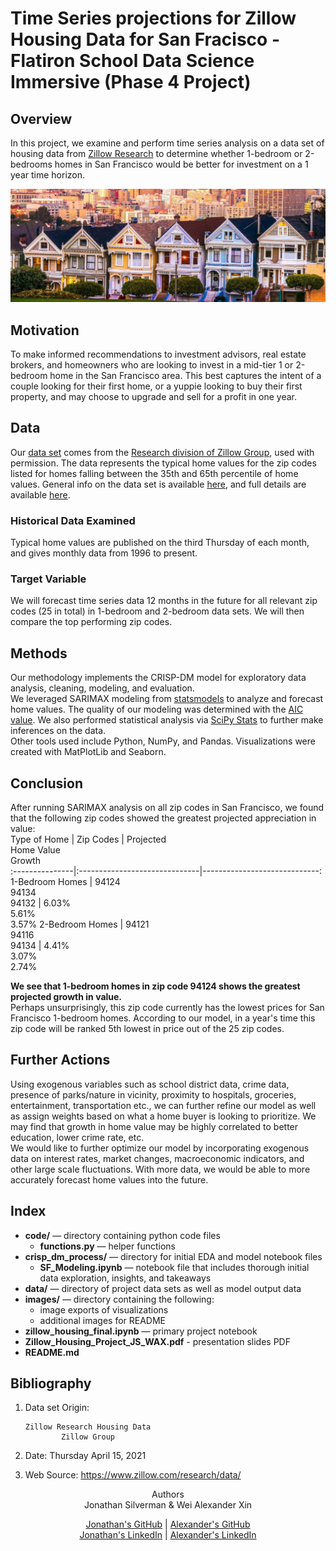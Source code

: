 # Time Series projections for Zillow Housing Data for San Fracisco - Flatiron School Data Science Immersive (Phase 4 Project)
  
## Overview  
In this project, we examine and perform time series analysis on a data set of housing data from [Zillow Research](https://www.zillow.com/research/data/) to determine whether 1-bedroom or 2-bedrooms homes in San Francisco would be better for investment on a 1 year time horizon.  

![california_house](images/california_housing.jpg)  
  
## Motivation  
To make informed recommendations to investment advisors, real estate brokers, and homeowners who are looking to invest in a mid-tier 1 or 2-bedroom home in the San Francisco area. This best captures the intent of a couple looking for their first home, or a yuppie looking to buy their first property, and may choose to upgrade and sell for a profit in one year.

## Data  
Our [data set](Zip_zhvi_bdrmcnt_2_uc_sfrcondo_tier_0.33_0.67_sm_sa_mon.csv) comes from the [Research division of Zillow Group](https://www.zillow.com/research/), used with permission. The data represents the typical home values for the zip codes listed for homes falling between the 35th and 65th percentile of home values. General info on the data set is available [here](https://www.zillow.com/research/zhvi-methodology-2019-highlights-26221), and full details are available [here](https://www.zillow.com/research/zhvi-methodology-2019-deep-26226).  
  
### Historical Data Examined  
Typical home values are published on the third Thursday of each month, and gives monthly data from 1996 to present.  

### Target Variable  
We will forecast time series data 12 months in the future for all relevant zip codes (25 in total) in 1-bedroom and 2-bedroom data sets.  We will then compare the top performing zip codes.
  
## Methods  
Our methodology implements the CRISP-DM model for exploratory data analysis, cleaning, modeling, and evaluation.  
We leveraged SARIMAX modeling from [statsmodels](https://www.statsmodels.org/stable/generated/statsmodels.tsa.statespace.sarimax.SARIMAX.html) to analyze and forecast home values. The quality of our modeling was determined with the [AIC value](https://en.wikipedia.org/wiki/Akaike_information_criterion). We also performed statistical analysis via [SciPy Stats](https://docs.scipy.org/doc/scipy/reference/stats.html) to further make inferences on the data.  
Other tools used include Python, NumPy, and Pandas. Visualizations were created with MatPlotLib and Seaborn.  
  
## Conclusion
After running SARIMAX analysis on all zip codes in San Francisco, we found that the following zip codes showed the greatest projected appreciation in value:  
Type of Home    |  Zip Codes                    | Projected </br> Home Value </br> Growth  
:---------------|:------------------------------|-----------------------------:  
1-Bedroom Homes | 94124 </br> 94134 </br> 94132 | 6.03% </br> 5.61% </br> 3.57% 
2-Bedroom Homes | 94121 </br> 94116 </br> 94134 | 4.41% </br> 3.07% </br> 2.74% 

<b>We see that 1-bedroom homes in zip code 94124 shows the greatest projected growth in value.</b>  
Perhaps unsurprisingly, this zip code currently has the lowest prices for San Francisco 1-bedroom homes.  According to our model, in a year's time this zip code will be ranked 5th lowest in price out of the 25 zip codes.

## Further Actions  
Using exogenous variables such as school district data, crime data, presence of parks/nature in vicinity, proximity to hospitals, groceries, entertainment, transportation etc., we can further refine our model as well as assign weights based on what a home buyer is looking to prioritize. We may find that growth in home value may be highly correlated to better education, lower crime rate, etc.   
We would like to further optimize our model by incorporating exogenous data on interest rates, market changes, macroeconomic indicators, and other large scale fluctuations. With more data, we would be able to more accurately forecast home values into the future.  
      
## Index  
- **code/** — directory containing python code files
  - **functions.py** — helper functions
- **crisp_dm_process/** — directory for initial EDA and model notebook files  
  - **SF_Modeling.ipynb** — notebook file that includes thorough initial data exploration, insights, and takeaways  
- **data/** — directory of project data sets as well as model output data
- **images/** — directory containing the following:  
  - image exports of visualizations  
  - additional images for README
- **zillow_housing_final.ipynb** — primary project notebook  
- **Zillow_Housing_Project_JS_WAX.pdf** - presentation slides PDF
- **README.md**  
  
## Bibliography  
1. Data set Origin:  
  
       Zillow Research Housing Data  
               Zillow Group  
2. Date:    Thursday April 15, 2021
3. Web Source:  https://www.zillow.com/research/data/             
  
<div align="center";>Authors  
  <div align="center";>Jonathan Silverman & Wei Alexander Xin   
    
[Jonathan's GitHub](https://github.com/silvermanjonathan) | [Alexander's GitHub](https://github.com/eggrollofchaos)  
[Jonathan's LinkedIn](https://www.linkedin.com/in/jonathansilverman007) | [Alexander's LinkedIn](https://www.linkedin.com/in/waximus)
